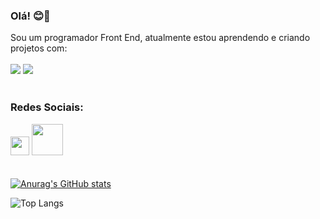 ### Olá! :blush::wave:

Sou um programador Front End, atualmente estou aprendendo e criando projetos com:
<br>
<br>
<img src="https://img.shields.io/badge/HTML5-E34F26?style=for-the-badge&logo=html5&logoColor=white"> <img src="https://img.shields.io/badge/CSS3-1572B6?style=for-the-badge&logo=css3&logoColor=white">
<br>
<br>
### Redes Sociais:

<a href="https://www.instagram.com/samueloripes_?igsh=OWd2emZ6cG4yZ2Fh" target="_blanck"><img src="https://freepngimg.com/download/logo/69768-logo-computer-layout-instagram-icons-png-file-hd.png" width="30px"></a>
<a href="www.linkedin.com/in/samuel-oripes" target="_blanck"><img src="https://aliciavalero.com/wp-content/uploads/2020/11/logo-Linkedin.png" width="50px"></a>
<br>
<br>
<br>
[![Anurag's GitHub stats](https://github-readme-stats.vercel.app/api?username=Samuel-Oripes)](https://github.com/anuraghazra/github-readme-stats)

![Top Langs](https://github-readme-stats.vercel.app/api/top-langs/?username=Samuel-Oripes&layout=compact)
